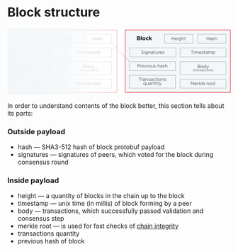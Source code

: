 # Block structure

![Block](../images/block.png "Block structure")

In order to understand contents of the block better, this section tells about its parts:

### Outside payload
* hash — SHA3-512 hash of block protobuf payload
* signatures — signatures of peers, which voted for the block during consensus round

### Inside payload
* height — a quantity of blocks in the chain up to the block
* timestamp — unix time (in millis) of block forming by a peer
* body — transactions, which successfully passed validation and consensus step
* merkle root — is used for fast checks of [chain integrity](https://en.wikipedia.org/wiki/Merkle_tree)
* transactions quantity
* previous hash of block
